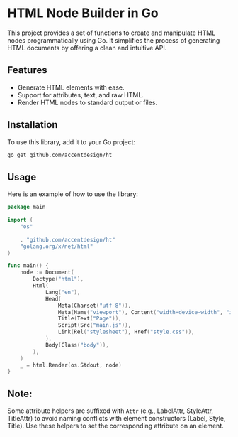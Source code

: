 # HTML Node Builder in Go

This project provides a set of functions to create and manipulate HTML nodes programmatically using Go. It simplifies the process of generating HTML documents by offering a clean and intuitive API.

## Features

- Generate HTML elements with ease.
- Support for attributes, text, and raw HTML.
- Render HTML nodes to standard output or files.

## Installation

To use this library, add it to your Go project:

```bash
go get github.com/accentdesign/ht
```

## Usage

Here is an example of how to use the library:

```go
package main

import (
	"os"
	
	. "github.com/accentdesign/ht"
	"golang.org/x/net/html"
)

func main() {
	node := Document(
		Doctype("html"),
		Html(
			Lang("en"),
			Head(
				Meta(Charset("utf-8")),
				Meta(Name("viewport"), Content("width=device-width", "initial-scale=1.0")),
				Title(Text("Page")),
				Script(Src("main.js")),
				Link(Rel("stylesheet"), Href("style.css")),
			),
			Body(Class("body")),
		),
	)
	_ = html.Render(os.Stdout, node)
}
```

## Note:

Some attribute helpers are suffixed with `Attr` (e.g., LabelAttr, StyleAttr, TitleAttr)
to avoid naming conflicts with element constructors (Label, Style, Title).
Use these helpers to set the corresponding attribute on an element.